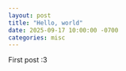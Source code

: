 ```yaml
---
layout: post
title: "Hello, world"
date: 2025-09-17 10:00:00 -0700
categories: misc
---
```


First post :3
